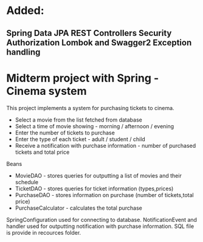 # Added:
Spring Data JPA
REST Controllers 
Security Authorization
Lombok and Swagger2
Exception handling
----------------------------------------------------------------------
# Midterm project with Spring - Cinema system
 This project implements a system for purchasing tickets to cinema.
 
 - Select a movie from the list fetched from database 
 - Select a time of movie showing - morning / afternoon / evening
 - Enter the number of tickets to purchase
 - Enter the type of each ticket - adult / student / child
 - Receive a notification with purchase information - number of purchased tickets and total price
 
 Beans
 
- MovieDAO - stores queries for outputting a list of movies and their schedule
- TicketDAO - stores queries for ticket information (types,prices)
- PurchaseDAO - stores information on purchase (number of tickets,total price)
- PurchaseCalculator - calculates the total purchase

 SpringConfiguration used for connecting to database.
 NotificationEvent and handler used for outputting notification with purchase information.
 SQL file is provide in recources folder.
 
